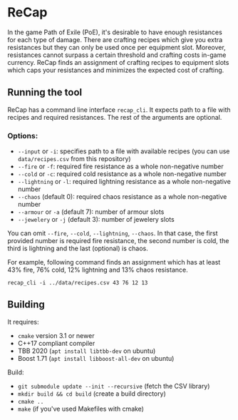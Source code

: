 # ReCap

In the game Path of Exile (PoE), it's desirable to have enough resistances for each type of damage. There are crafting recipes which give you extra resistances but they can only be used once per equipment slot. Moreover, resistances cannot surpass a certain threshold and crafting costs in-game currency. ReCap finds an assignment of crafting recipes to equipment slots which caps your resistances and minimizes the expected cost of crafting.

## Running the tool

ReCap has a command line interface `recap_cli`. It expects path to a file with recipes and required resistances. The rest of the arguments are optional.

### Options:
- `--input` or `-i`: specifies path to a file with available recipes (you can use `data/recipes.csv` from this repository)
- `--fire` or `-f`: required fire resistance as a whole non-negative number
- `--cold` or `-c`: required cold resistance as a whole non-negative number
- `--lightning` or `-l`: required lightning resistance as a whole non-negative number
- `--chaos` (default 0): required chaos resistance as a whole non-negative number
- `--armour` or `-a` (default 7): number of armour slots 
- `--jewelery` or `-j` (default 3): number of jewelery slots 

You can omit `--fire`, `--cold`, `--lightning`, `--chaos`. In that case, the first provided number is required fire resistance, the second number is cold, the third is lightning and the last (optional) is chaos.

For example, following command finds an assignment which has at least 43% fire, 76% cold, 12% lightning and 13% chaos resistance.

`recap_cli -i ../data/recipes.csv 43 76 12 13` 

## Building

It requires:
- `cmake` version 3.1 or newer
- C++17 compliant compiler
- TBB 2020 (`apt install libtbb-dev` on ubuntu)
- Boost 1.71 (`apt install libboost-all-dev` on ubuntu) 

Build:
- `git submodule update --init --recursive` (fetch the CSV library)
- `mkdir build && cd build` (create a build directory)
- `cmake ..`
- `make` (if you've used Makefiles with cmake)
